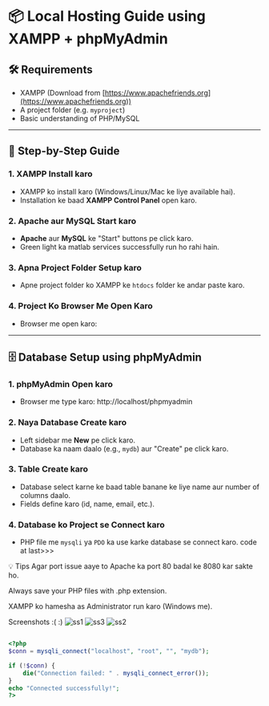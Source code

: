 # 📦 Local Hosting Guide using XAMPP + phpMyAdmin

## 🛠️ Requirements

- XAMPP (Download from [https://www.apachefriends.org](https://www.apachefriends.org))
- A project folder (e.g. `myproject`)
- Basic understanding of PHP/MySQL

---

## 🚀 Step-by-Step Guide

### 1. XAMPP Install karo
- XAMPP ko install karo (Windows/Linux/Mac ke liye available hai).
- Installation ke baad **XAMPP Control Panel** open karo.

### 2. Apache aur MySQL Start karo
- **Apache** aur **MySQL** ke "Start" buttons pe click karo.
- Green light ka matlab services successfully run ho rahi hain.

### 3. Apna Project Folder Setup karo
- Apne project folder ko XAMPP ke `htdocs` folder ke andar paste karo.


### 4. Project Ko Browser Me Open Karo
- Browser me open karo:


---

## 🗄️ Database Setup using phpMyAdmin

### 1. phpMyAdmin Open karo
- Browser me type karo:
http://localhost/phpmyadmin


### 2. Naya Database Create karo
- Left sidebar me **New** pe click karo.
- Database ka naam daalo (e.g., `mydb`) aur "Create" pe click karo.

### 3. Table Create karo
- Database select karne ke baad table banane ke liye name aur number of columns daalo.
- Fields define karo (id, name, email, etc.).

### 4. Database ko Project se Connect karo
- PHP file me `mysqli` ya `PDO` ka use karke database se connect karo. code at last>>>

💡 Tips
Agar port issue aaye to Apache ka port 80 badal ke 8080 kar sakte ho.

Always save your PHP files with .php extension.

XAMPP ko hamesha as Administrator run karo (Windows me).



Screenshots :( :)
![ss1](https://github.com/user-attachments/assets/ce5117ba-c5a6-445b-9e7d-75aad0bc6e24)
![ss3](https://github.com/user-attachments/assets/6390e775-a340-4041-9df0-b9b1e86472f2)
![ss2](https://github.com/user-attachments/assets/035239cb-1b0d-4568-ad7f-487fbe97bf59)

```php

<?php
$conn = mysqli_connect("localhost", "root", "", "mydb");

if (!$conn) {
    die("Connection failed: " . mysqli_connect_error());
}
echo "Connected successfully!";
?>
